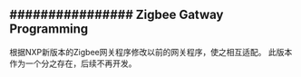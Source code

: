 ################
Zigbee Gatway Programming
-----------------------
根据NXP新版本的Zigbee网关程序修改以前的网关程序，使之相互适配。
此版本作为一个分之存在，后续不再开发。

